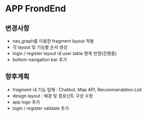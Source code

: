 # APP FrondEnd
## 변경사항
- nav_graph를 이용한 fragment layout 적용
- 각 layout 및 기능별 순서 생성
- login / register layout 내 user table 항목 반영(진행중)
- bottom navigation bar 추가

## 향후계획
- fragment 내 기능 탑재 : Chatbot, Map API, Recommandation List
- design layout : 배경 및 컴포넌트 구성 수정
- app logo 추가
- login / register validate 추가